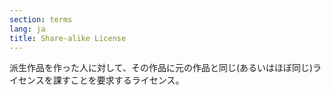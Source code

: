 ```yaml
---
section: terms
lang: ja
title: Share-alike License
---
```


派生作品を作った人に対して、その作品に元の作品と同じ(あるいはほぼ同じ)ライセンスを課すことを要求するライセンス。
